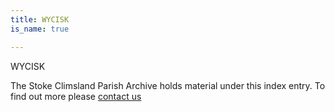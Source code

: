 ```yaml
---
title: WYCISK
is_name: true

---
```


WYCISK


The Stoke Climsland Parish Archive holds material under this index entry. To find out more please [contact us](/contact/)
